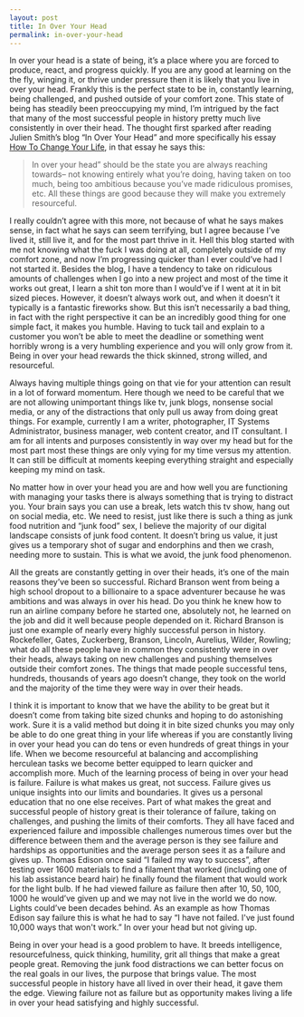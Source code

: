 ```yaml
---
layout: post
title: In Over Your Head
permalink: in-over-your-head
---
```




In over your head is a state of being, it’s a place where you are forced to produce, react, and  progress quickly. If you are any good at learning on the the fly, winging it, or thrive under pressure then it is likely that you live in over your head. Frankly this is the perfect state to be in, constantly learning, being challenged, and pushed outside of your comfort zone. This state of being has steadily been preoccupying my mind, I’m intrigued by the fact that many of the most successful people in history pretty much live consistently in over their head. The thought first sparked after reading Julien Smith’s blog “In Over Your Head” and more specifically his essay [How To Change Your Life](http://inoveryourhead.net/how-to-change-your-life-an-epic-guide-to-building-new-habits-dealing-with-fear-and-getting-what-you-want-from-your-day/), in that essay he says this:

> In over your head” should be the state you are always reaching towards– not knowing entirely what you’re doing, having taken on too much, being too ambitious because you’ve made ridiculous promises, etc. All these things are good because they will make you extremely resourceful.

I really couldn’t agree with this more, not because of what he says makes sense, in fact what he says can seem terrifying, but I agree because I’ve lived it, still live it, and for the most part thrive in it. Hell this blog started with me not knowing what the fuck I was doing at all, completely outside of my comfort zone, and now I’m progressing quicker than I ever could’ve had I not started it. Besides the blog, I have a tendency to take on ridiculous amounts of challenges when I go into a new project and most of the time it works out great, I learn a shit ton more than I would’ve if I went at it in bit sized pieces. However, it doesn’t always work out, and when it doesn’t it typically is a fantastic fireworks show. But this isn’t necessarily a bad thing, in fact with the right perspective it can be an incredibly good thing for one simple fact, it makes you humble. Having to tuck tail and explain to a customer you won’t be able to meet the deadline or something went horribly wrong is a very humbling experience and you will only grow from it. Being in over your head rewards the thick skinned, strong willed, and resourceful.

Always having multiple things going on that vie for your attention can result in a lot of forward momentum. Here though we need to be careful that we are not allowing unimportant things like tv, junk blogs, nonsense social media, or any of the distractions that only pull us away from doing great things. For example, currently I am a writer, photographer, IT Systems Administrator, business manager, web content creator, and IT consultant. I am for all intents and purposes consistently in way over my head but for the most part most these things are only vying for my time versus my attention. It can still be difficult at moments keeping everything straight and especially keeping my mind on task.

No matter how in over your head you are and how well you are functioning with managing your tasks there is always something that is trying to distract you. Your brain says you can use a break, lets watch this tv show, hang out on social media, etc. We need to resist, just like there is such a thing as junk food nutrition and “junk food” sex, I believe the majority of our digital landscape consists of junk food content. It doesn’t bring us value, it just gives us a temporary shot of sugar and endorphins and then we crash, needing more to sustain. This is what we avoid, the junk food phenomenon.

All the greats are constantly getting in over their heads, it’s one of the main reasons they’ve been so successful. Richard Branson went from being a high school dropout to a billionaire to a space adventurer because he was ambitions and was always in over his head. Do you think he knew how to run an airline company before he started one, absolutely not, he learned on the job and did it well because people depended on it. Richard Branson is just one example of nearly every highly successful person in history. Rockefeller, Gates, Zuckerberg, Branson, Lincoln, Aurelius, Wilder, Rowling; what do all these people have in common they consistently were in over their heads, always taking on new challenges and pushing themselves outside their comfort zones. The things that made people successful tens, hundreds, thousands of years ago doesn’t change, they took on the world and the majority of the time they were way in over their heads.

I think it is important to know that we have the ability to be great but it doesn’t come from taking bite sized chunks and hoping to do astonishing work. Sure it is a valid method but doing it in bite sized chunks you may only be able to do one great thing in your life whereas if you are constantly living in over your head you can do tens or even hundreds of great things in your life. When we become resourceful at balancing and accomplishing herculean tasks we become better equipped to learn quicker and accomplish more. Much of the learning process of being in over your head is failure. Failure is what makes us great, not success. Failure gives us unique insights into our limits and boundaries. It gives us a personal education that no one else receives. Part of what makes the great and successful people of history great is their tolerance of failure, taking on challenges, and pushing the limits of their comforts. They all have faced and experienced failure and impossible challenges numerous times over but the difference between them and the average person is they see failure and hardships as opportunities and the average person sees it as a failure and gives up. Thomas Edison once said “I failed my way to success”, after testing over 1600 materials to find a filament that worked (including one of his lab assistance beard hair) he finally found the filament that would work for the light bulb. If he had viewed failure as failure then after 10, 50, 100, 1000 he would’ve given up and we may not live in the world we do now. Lights could’ve been decades behind. As an example as how Thomas Edison say failure this is what he had to say “I have not failed. I've just found 10,000 ways that won't work.” In over your head but not giving up.

Being in over your head is a good problem to have. It breeds intelligence, resourcefulness, quick thinking, humility, grit all things that make a great people great. Removing the junk food distractions we can better focus on the real goals in our lives, the purpose that brings value. The most successful people in history have all lived in over their head, it gave them the edge. Viewing failure not as failure but as opportunity makes living a life in over your head satisfying and highly successful.
